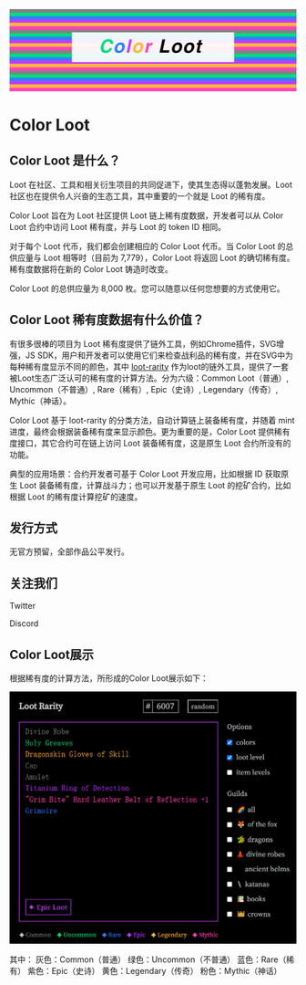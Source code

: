 ![Color Loot](../banner.png)

# Color Loot

## Color Loot 是什么？

Loot 在社区、工具和相关衍生项目的共同促进下，使其生态得以蓬勃发展。Loot 社区也在提供令人兴奋的生态工具，其中重要的一个就是 Loot 的稀有度。

Color Loot 旨在为 Loot 社区提供 Loot 链上稀有度数据，开发者可以从 Color Loot 合约中访问 Loot 稀有度，并与 Loot 的 token ID 相同。

对于每个 Loot 代币，我们都会创建相应的 Color Loot 代币。当 Color Loot 的总供应量与 Loot 相等时（目前为 7,779），Color Loot 将返回 Loot 的确切稀有度。稀有度数据将在新的 Color Loot 铸造时改变。

Color Loot 的总供应量为 8,000 枚。您可以随意以任何您想要的方式使用它。

## Color Loot 稀有度数据有什么价值？

有很多很棒的项目为 Loot 稀有度提供了链外工具，例如Chrome插件，SVG增强，JS SDK，用户和开发者可以使用它们来检查战利品的稀有度，并在SVG中为每种稀有度显示不同的颜色，其中 [loot-rarity](https://github.com/bpierre/loot-rarity) 作为loot的链外工具，提供了一套被Loot生态广泛认可的稀有度的计算方法。分为六级：Common Loot（普通）, Uncommon（不普通）, Rare（稀有）, Epic（史诗）, Legendary（传奇）, Mythic（神话）。

Color Loot 基于 loot-rarity 的分类方法，自动计算链上装备稀有度，并随着 mint 进度，最终会根据装备稀有度来显示颜色。更为重要的是，Color Loot 提供稀有度接口，其它合约可在链上访问 Loot 装备稀有度，这是原生 Loot 合约所没有的功能。

典型的应用场景：合约开发者可基于 Color Loot 开发应用，比如根据 ID 获取原生 Loot 装备稀有度，计算战斗力；也可以开发基于原生 Loot 的挖矿合约，比如根据 Loot 的稀有度计算挖矿的速度。

## 发行方式

无官方预留，全部作品公平发行。

## 关注我们

Twitter

Discord

## Color Loot展示

根据稀有度的计算方法，所形成的Color Loot展示如下：

![loot-rarity](../loot-rarity.png)

其中：
灰色：Common（普通）
绿色：Uncommon（不普通）
蓝色：Rare（稀有）
紫色：Epic（史诗）
黄色：Legendary（传奇）
粉色：Mythic（神话）
